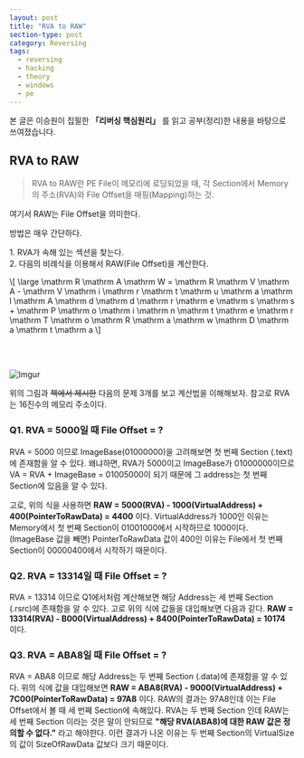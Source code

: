 ```yaml
---
layout: post
title: "RVA to RAW"
section-type: post
category: Reversing
tags:
  - reversing
  - hacking
  - theory
  - windows
  - pe
---
```


본 글은 이승원이 집필한 **「리버싱 핵심원리」** 를 읽고 공부(정리)한 내용을 바탕으로 쓰여졌습니다.

## RVA to RAW

> RVA to RAW란 PE File이 메모리에 로딩되었을 때,
> 각 Section에서 Memory의 주소(RVA)와 File Offset을 매핑(Mapping)하는 것.

여기서 RAW는 File Offset을 의미한다.

방법은 매우 간단하다.

1\. RVA가 속해 있는 섹션을 찾는다.<br />
2\. 다음의 비례식을 이용해서 RAW(File Offset)을 계산한다. <br />

\\[
\large \mathrm R \mathrm A \mathrm W = \mathrm R \mathrm V \mathrm A -  \mathrm V \mathrm i \mathrm r \mathrm t \mathrm u \mathrm a \mathrm l \mathrm A \mathrm d \mathrm d \mathrm r \mathrm e \mathrm s \mathrm s + \mathrm P \mathrm o \mathrm i \mathrm n \mathrm t \mathrm e \mathrm r \mathrm T \mathrm o \mathrm R \mathrm a \mathrm w \mathrm D \mathrm a \mathrm t \mathrm a
\\]

<br /><br />

![Imgur](http://i.imgur.com/JSRBVVg.png)

위의 그림과 ~~책에서 제시한~~ 다음의 문제 3개를 보고 계산법을 이해해보자. 참고로 RVA는 16진수의 메모리 주소이다.

### **Q1. RVA = 5000일 때 File Offset = ?**

RVA = 5000 이므로 ImageBase(01000000)을 고려해보면 첫 번째 Section (.text)에 존재함을 알 수 있다. 왜냐하면, RVA가 5000이고 ImageBase가 01000000이므로 VA = RVA + ImageBase = 01005000이 되기 때문에 그 address는 첫 번째 Section에 있음을 알 수 있다.

고로, 위의 식을 사용하면 **RAW = 5000(RVA) - 1000(VirtualAddress) + 400(PointerToRawData) = 4400** 이다. VirtualAddress가 1000인 이유는 Memory에서 첫 번째 Section이 01001000에서 시작하므로 1000이다. (ImageBase 값을 빼면) PointerToRawData 값이 400인 이유는 File에서 첫 번째 Section이 00000400에서 시작하기 때문이다.

### **Q2. RVA = 13314일 때 File Offset = ?**

RVA = 13314 이므로 Q1에서처럼 계산해보면 해당 Address는 세 번째 Section (.rsrc)에 존재함을 알 수 있다. 고로 위의 식에 값들을 대입해보면 다음과 같다. **RAW = 13314(RVA) - B000(VirtualAddress) + 8400(PointerToRawData) = 10174** 이다.

### **Q3. RVA = ABA8일 때 File Offset = ?**

RVA = ABA8 이므로 해당 Address는 두 번째 Section (.data)에 존재함을 알 수 있다. 위의 식에 값을 대입해보면 **RAW = ABA8(RVA) - 9000(VirtualAddress) + 7C00(PointerToRawData) = 97A8** 이다. RAW의 결과는 97A8인데 이는 File Offset에서 볼 때 세 번째 Section에 속해있다. RVA는 두 번째 Section 인데 RAW는 세 번째 Section 이라는 것은 말이 안되므로 **\"해당 RVA(ABA8)에 대한 RAW 값은 정의할 수 없다.\"** 라고 해야한다. 이런 결과가 나온 이유는 두 번째 Section의 VirtualSize의 값이 SizeOfRawData 값보다 크기 때문이다.
